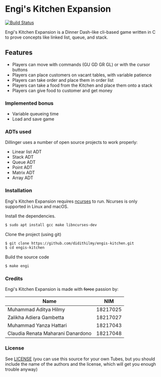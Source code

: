 # Engi's Kitchen Expansion

[![Build Status](https://travis-ci.org/didithilmy/engis-kitchen.svg?branch=master)](https://travis-ci.org/didithilmy/engis-kitchen)

Engi's Kitchen Expansion is a Dinner Dash-like cli-based game written in C to prove concepts like linked list, queue, and stack.

## Features

  - Players can move with commands (GU GD GR GL) or with the cursor buttons
  - Players can place customers on vacant tables, with variable patience
  - Players can take order and place them in order list
  - Players can take a food from the Kitchen and place them onto a stack
  - Players can give food to customer and get money

### Implemented bonus
  - Variable queueing time
  - Load and save game


### ADTs used

Dillinger uses a number of open source projects to work properly:

* Linear list ADT
* Stack ADT
* Queue ADT
* Point ADT
* Matrix ADT
* Array ADT

### Installation

Engi's Kitchen Expansion requires [ncurses](https://www.gnu.org/software/ncurses/) to run.
Ncurses is only supported in Linux and macOS.

Install the dependencies.

```sh
$ sudo apt install gcc make libncurses-dev
```

Clone the project (using git)

```sh
$ git clone https://github.com/didithilmy/engis-kitchen.git
$ cd engis-kitchen
```

Build the source code

```sh
$ make engi
```

### Credits
Engi's Kitchen Expansion is made with ~~force~~ passion by:

| Name | NIM |
| --- | --- |
| Muhammad Aditya Hilmy | 18217025 |
| Zalikha Adiera Gambetta | 18217027 |
| Muhammad Yanza Hattari | 18217043 |
| Claudia Renata Maharani Danardono | 18217048 |

### License
See [LICENSE](LICENSE)
(you can use this source for your own Tubes, but you should include the name of the authors and the license, which will get you enough trouble anyway)
